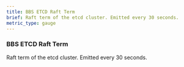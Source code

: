 ```yaml
---
title: BBS ETCD Raft Term
brief: Raft term of the etcd cluster. Emitted every 30 seconds.
metric_type: gauge
---
```


### BBS ETCD Raft Term

Raft term of the etcd cluster. Emitted every 30 seconds.